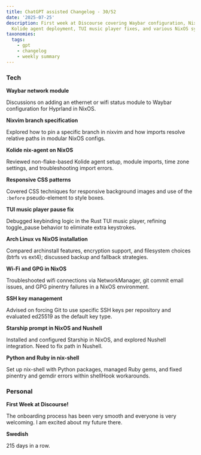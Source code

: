 ```yaml
---
title: ChatGPT assisted Changelog - 30/52
date: '2025-07-25'
description: First week at Discourse covering Waybar configuration, Nixvim setup,
  Kolide agent deployment, TUI music player fixes, and various NixOS system troubleshooting.
taxonomies:
  tags:
    - gpt
    - changelog
    - weekly summary
---
```


### Tech

**Waybar network module**

Discussions on adding an ethernet or wifi status module to Waybar
configuration for Hyprland in NixOS.

**Nixvim branch specification**

Explored how to pin a specific branch in nixvim and how imports resolve
relative paths in modular NixOS configs.

**Kolide nix-agent on NixOS**

Reviewed non-flake-based Kolide agent setup, module imports, time zone
settings, and troubleshooting import errors.

**Responsive CSS patterns**

Covered CSS techniques for responsive background images and use of the
`:before` pseudo-element to style boxes.

**TUI music player pause fix**

Debugged keybinding logic in the Rust TUI music player, refining
toggle_pause behavior to eliminate extra keystrokes.

**Arch Linux vs NixOS installation**

Compared archinstall features, encryption support, and filesystem choices
(btrfs vs ext4); discussed backup and fallback strategies.

**Wi-Fi and GPG in NixOS**

Troubleshooted wifi connections via NetworkManager, git commit email
issues, and GPG pinentry failures in a NixOS environment.

**SSH key management**

Advised on forcing Git to use specific SSH keys per repository and
evaluated ed25519 as the default key type.

**Starship prompt in NixOS and Nushell**

Installed and configured Starship in NixOS, and explored Nushell integration.
Need to fix path in Nushell.

**Python and Ruby in nix-shell**

Set up nix-shell with Python packages, managed Ruby gems, and fixed
pinentry and gemdir errors within shellHook workarounds.

### Personal
**First Week at Discourse!**

The onboarding process has been very smooth and everyone is very welcoming. I am
excited about my future there.

**Swedish**

215 days in a row.
